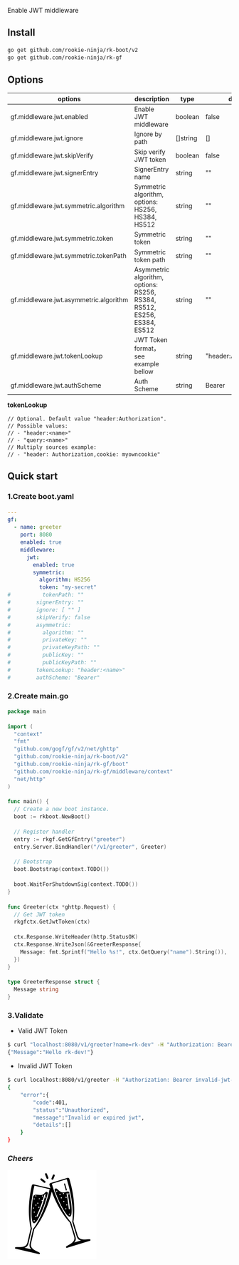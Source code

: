 Enable JWT middleware

## Install
```bash
go get github.com/rookie-ninja/rk-boot/v2
go get github.com/rookie-ninja/rk-gf
```

## Options
| options                                  | description                        | type     | default                |
|------------------------------------------|--------------------------------| ------ |------------------------|
| gf.middleware.jwt.enabled                | Enable JWT middleware                     | boolean | false                  |
| gf.middleware.jwt.ignore               | Ignore by path                                                                       | []string | []                     |
| gf.middleware.jwt.skipVerify           | Skip verify JWT token                                                   | boolean  | false                  |
| gf.middleware.jwt.signerEntry          | SignerEntry name                 | string | ""                     |
| gf.middleware.jwt.symmetric.algorithm  | Symmetric algorithm, options: HS256, HS384, HS512                         | string | ""                     |
| gf.middleware.jwt.symmetric.token      | Symmetric token                         | string | ""                     |
| gf.middleware.jwt.symmetric.tokenPath  | Symmetric token path                     | string | ""                     |
| gf.middleware.jwt.asymmetric.algorithm | Asymmetric algorithm, options: RS256, RS384, RS512, ES256, ES384, ES512                        | string | ""                     |
| gf.middleware.jwt.tokenLookup          | JWT Token format，see example bellow | string | "header:Authorization" |
| gf.middleware.jwt.authScheme           | Auth Scheme                 | string | Bearer                 |

**tokenLookup**

```
// Optional. Default value "header:Authorization".
// Possible values:
// - "header:<name>"
// - "query:<name>"
// Multiply sources example:
// - "header: Authorization,cookie: myowncookie"
```

## Quick start
### 1.Create boot.yaml
```yaml
---
gf:
  - name: greeter
    port: 8080
    enabled: true
    middleware:
      jwt:
        enabled: true
        symmetric:
          algorithm: HS256
          token: "my-secret"
#          tokenPath: ""
#        signerEntry: ""
#        ignore: [ "" ]
#        skipVerify: false
#        asymmetric:
#          algorithm: ""
#          privateKey: ""
#          privateKeyPath: ""
#          publicKey: ""
#          publicKeyPath: ""
#        tokenLookup: "header:<name>"
#        authScheme: "Bearer"
```

### 2.Create main.go
```go
package main

import (
  "context"
  "fmt"
  "github.com/gogf/gf/v2/net/ghttp"
  "github.com/rookie-ninja/rk-boot/v2"
  "github.com/rookie-ninja/rk-gf/boot"
  "github.com/rookie-ninja/rk-gf/middleware/context"
  "net/http"
)

func main() {
  // Create a new boot instance.
  boot := rkboot.NewBoot()

  // Register handler
  entry := rkgf.GetGfEntry("greeter")
  entry.Server.BindHandler("/v1/greeter", Greeter)

  // Bootstrap
  boot.Bootstrap(context.TODO())

  boot.WaitForShutdownSig(context.TODO())
}

func Greeter(ctx *ghttp.Request) {
  // Get JWT token
  rkgfctx.GetJwtToken(ctx)
  
  ctx.Response.WriteHeader(http.StatusOK)
  ctx.Response.WriteJson(&GreeterResponse{
    Message: fmt.Sprintf("Hello %s!", ctx.GetQuery("name").String()),
  })
}

type GreeterResponse struct {
  Message string
}
```

### 3.Validate
- Valid JWT Token

```bash
$ curl "localhost:8080/v1/greeter?name=rk-dev" -H "Authorization: Bearer eyJhbGciOiJIUzI1NiIsInR5cCI6IkpXVCJ9.eyJzdWIiOiIxMjM0NTY3ODkwIiwibmFtZSI6IkpvaG4gRG9lIiwiaWF0IjoxNTE2MjM5MDIyfQ.EpM5XBzTJZ4J8AfoJEcJrjth8pfH28LWdjLo90sYb9g"
{"Message":"Hello rk-dev!"}
```

- Invalid JWT Token
```bash
$ curl localhost:8080/v1/greeter -H "Authorization: Bearer invalid-jwt-token"
{
    "error":{
        "code":401,
        "status":"Unauthorized",
        "message":"Invalid or expired jwt",
        "details":[]
    }
}
```

### _**Cheers**_
![](../../../../img/user-guide/cheers.png)